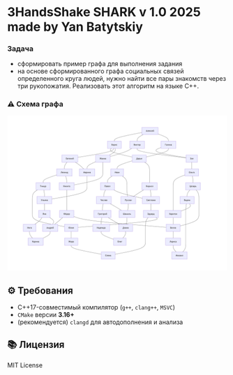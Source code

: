 # 3HandsShake SHARK v 1.0 2025 made by Yan Batytskiy

### Задача
- сформировать пример графа для выполнения задания
- на основе сформированного графа социальных связей определенного круга людей, нужно найти все пары знакомств через три рукопожатия. Реализовать этот алгоритм на языке C++. 


### ⚠️ Схема графа

![схема графа](./graph_scheme.jpg)

## ⚙️ Требования

- C++17-совместимый компилятор (`g++`, `clang++`, `MSVC`)
- `CMake` версии **3.16+**
- (рекомендуется) `clangd` для автодополнения и анализа

## 📚 Лицензия

MIT License
